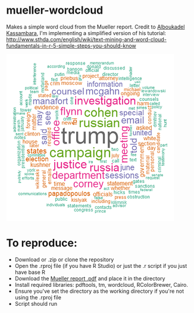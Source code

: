 # mueller-wordcloud

Makes a simple word cloud from the Mueller report. Credit to [Alboukadel Kassambara](https://github.com/kassambara), I'm implementing a simplified version of his tutorial: http://www.sthda.com/english/wiki/text-mining-and-word-cloud-fundamentals-in-r-5-simple-steps-you-should-know

![Word cloud](wordcloud.png?raw=true "Title")

# To reproduce:
- Download or .zip or clone the repository
- Open the .rproj file (if you have R Studio) or just the .r script if you just have base R
- Download the [Mueller report .pdf](https://cdn.cnn.com/cnn/2019/images/04/18/mueller-report-searchable.pdf) and place it in the directory
- Install required libraries: pdftools, tm, wordcloud, RColorBrewer, Cairo.
- Ensure you've set the directory as the working directory if you're not using the .rproj file
- Script should run
